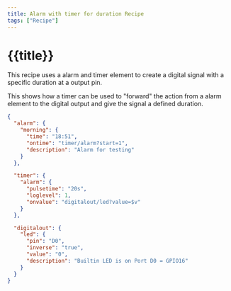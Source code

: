 ```yaml
---
title: Alarm with timer for duration Recipe
tags: ["Recipe"]
---
```


# {{title}}

This recipe uses a alarm and timer element to create a digital signal with a specific duration
at a output pin.

This shows how a timer can be used to "forward" the action from a alarm element to the digital output and give the signal a defined duration.

```json
{
  "alarm": {
    "morning": {
      "time": "18:51",
      "ontime": "timer/alarm?start=1",
      "description": "Alarm for testing"
    }
  },

  "timer": {
    "alarm": {
      "pulsetime": "20s",
      "loglevel": 1,
      "onvalue": "digitalout/led?value=$v"
    }
  },

  "digitalout": {
    "led": {
      "pin": "D0",
      "inverse": "true",
      "value": "0",
      "description": "Builtin LED is on Port D0 = GPIO16"
    }
  }
}
```
